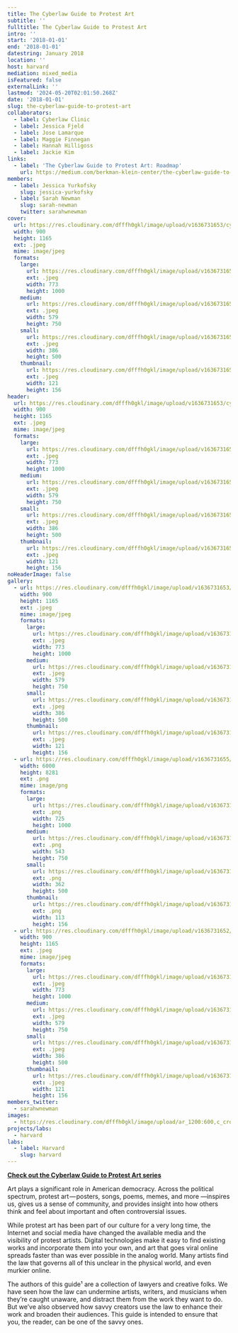 ```yaml
---
title: The Cyberlaw Guide to Protest Art
subtitle: ''
fulltitle: The Cyberlaw Guide to Protest Art
intro: ''
start: '2018-01-01'
end: '2018-01-01'
datestring: January 2018
location: ''
host: harvard
mediation: mixed_media
isFeatured: false
externalLink: ''
lastmod: '2024-05-20T02:01:50.268Z'
date: '2018-01-01'
slug: the-cyberlaw-guide-to-protest-art
collaborators:
  - label: Cyberlaw Clinic
  - label: Jessica Fjeld
  - label: Jose Lamarque
  - label: Maggie Finnegan
  - label: Hannah Hilligoss
  - label: Jackie Kim
links:
  - label: 'The Cyberlaw Guide to Protest Art: Roadmap'
    url: https://medium.com/berkman-klein-center/the-cyberlaw-guide-to-protest-art-roadmap-c79b8ab4f61b
members:
  - label: Jessica Yurkofsky
    slug: jessica-yurkofsky
  - label: Sarah Newman
    slug: sarah-newman
    twitter: sarahwnewman
cover:
  url: https://res.cloudinary.com/dfffh0gkl/image/upload/v1636731653/cyberlaw1_48e656cb68.jpg
  width: 900
  height: 1165
  ext: .jpeg
  mime: image/jpeg
  formats:
    large:
      url: https://res.cloudinary.com/dfffh0gkl/image/upload/v1636731654/large_cyberlaw1_48e656cb68.jpg
      ext: .jpeg
      width: 773
      height: 1000
    medium:
      url: https://res.cloudinary.com/dfffh0gkl/image/upload/v1636731654/medium_cyberlaw1_48e656cb68.jpg
      ext: .jpeg
      width: 579
      height: 750
    small:
      url: https://res.cloudinary.com/dfffh0gkl/image/upload/v1636731655/small_cyberlaw1_48e656cb68.jpg
      ext: .jpeg
      width: 386
      height: 500
    thumbnail:
      url: https://res.cloudinary.com/dfffh0gkl/image/upload/v1636731653/thumbnail_cyberlaw1_48e656cb68.jpg
      ext: .jpeg
      width: 121
      height: 156
header:
  url: https://res.cloudinary.com/dfffh0gkl/image/upload/v1636731653/cyberlaw1_48e656cb68.jpg
  width: 900
  height: 1165
  ext: .jpeg
  mime: image/jpeg
  formats:
    large:
      url: https://res.cloudinary.com/dfffh0gkl/image/upload/v1636731654/large_cyberlaw1_48e656cb68.jpg
      ext: .jpeg
      width: 773
      height: 1000
    medium:
      url: https://res.cloudinary.com/dfffh0gkl/image/upload/v1636731654/medium_cyberlaw1_48e656cb68.jpg
      ext: .jpeg
      width: 579
      height: 750
    small:
      url: https://res.cloudinary.com/dfffh0gkl/image/upload/v1636731655/small_cyberlaw1_48e656cb68.jpg
      ext: .jpeg
      width: 386
      height: 500
    thumbnail:
      url: https://res.cloudinary.com/dfffh0gkl/image/upload/v1636731653/thumbnail_cyberlaw1_48e656cb68.jpg
      ext: .jpeg
      width: 121
      height: 156
noHeaderImage: false
gallery:
  - url: https://res.cloudinary.com/dfffh0gkl/image/upload/v1636731653/cyberlaw1_48e656cb68.jpg
    width: 900
    height: 1165
    ext: .jpeg
    mime: image/jpeg
    formats:
      large:
        url: https://res.cloudinary.com/dfffh0gkl/image/upload/v1636731654/large_cyberlaw1_48e656cb68.jpg
        ext: .jpeg
        width: 773
        height: 1000
      medium:
        url: https://res.cloudinary.com/dfffh0gkl/image/upload/v1636731654/medium_cyberlaw1_48e656cb68.jpg
        ext: .jpeg
        width: 579
        height: 750
      small:
        url: https://res.cloudinary.com/dfffh0gkl/image/upload/v1636731655/small_cyberlaw1_48e656cb68.jpg
        ext: .jpeg
        width: 386
        height: 500
      thumbnail:
        url: https://res.cloudinary.com/dfffh0gkl/image/upload/v1636731653/thumbnail_cyberlaw1_48e656cb68.jpg
        ext: .jpeg
        width: 121
        height: 156
  - url: https://res.cloudinary.com/dfffh0gkl/image/upload/v1636731655/cyberlaw2_130ab7e144.png
    width: 6000
    height: 8281
    ext: .png
    mime: image/png
    formats:
      large:
        url: https://res.cloudinary.com/dfffh0gkl/image/upload/v1636731663/large_cyberlaw2_130ab7e144.png
        ext: .png
        width: 725
        height: 1000
      medium:
        url: https://res.cloudinary.com/dfffh0gkl/image/upload/v1636731664/medium_cyberlaw2_130ab7e144.png
        ext: .png
        width: 543
        height: 750
      small:
        url: https://res.cloudinary.com/dfffh0gkl/image/upload/v1636731664/small_cyberlaw2_130ab7e144.png
        ext: .png
        width: 362
        height: 500
      thumbnail:
        url: https://res.cloudinary.com/dfffh0gkl/image/upload/v1636731657/thumbnail_cyberlaw2_130ab7e144.png
        ext: .png
        width: 113
        height: 156
  - url: https://res.cloudinary.com/dfffh0gkl/image/upload/v1636731652/cyberlaw3_d3d8632aed.jpg
    width: 900
    height: 1165
    ext: .jpeg
    mime: image/jpeg
    formats:
      large:
        url: https://res.cloudinary.com/dfffh0gkl/image/upload/v1636731653/large_cyberlaw3_d3d8632aed.jpg
        ext: .jpeg
        width: 773
        height: 1000
      medium:
        url: https://res.cloudinary.com/dfffh0gkl/image/upload/v1636731653/medium_cyberlaw3_d3d8632aed.jpg
        ext: .jpeg
        width: 579
        height: 750
      small:
        url: https://res.cloudinary.com/dfffh0gkl/image/upload/v1636731654/small_cyberlaw3_d3d8632aed.jpg
        ext: .jpeg
        width: 386
        height: 500
      thumbnail:
        url: https://res.cloudinary.com/dfffh0gkl/image/upload/v1636731653/thumbnail_cyberlaw3_d3d8632aed.jpg
        ext: .jpeg
        width: 121
        height: 156
members_twitter:
  - sarahwnewman
images:
  - https://res.cloudinary.com/dfffh0gkl/image/upload/ar_1200:600,c_crop/c_limit,h_1200,w_600/v1636731653/cyberlaw1_48e656cb68.jpg
projects/labs:
  - harvard
labs:
  - label: Harvard
    slug: harvard
---
```

**[Check out the Cyberlaw Guide to Protest Art series](https://medium.com/berkman-klein-center/the-cyberlaw-guide-to-protest-art-roadmap-c79b8ab4f61b)**

Art plays a significant role in American democracy. Across the political spectrum, protest art — posters, songs, poems, memes, and more —inspires us, gives us a sense of community, and provides insight into how others think and feel about important and often controversial issues.

While protest art has been part of our culture for a very long time, the Internet and social media have changed the available media and the visibility of protest artists. Digital technologies make it easy to find existing works and incorporate them into your own, and art that goes viral online spreads faster than was ever possible in the analog world. Many artists find the law that governs all of this unclear in the physical world, and even murkier online.

The authors of this guide¹ are a collection of lawyers and creative folks. We have seen how the law can undermine artists, writers, and musicians when they’re caught unaware, and distract them from the work they want to do. But we’ve also observed how savvy creators use the law to enhance their work and broaden their audiences. This guide is intended to ensure that you, the reader, can be one of the savvy ones.